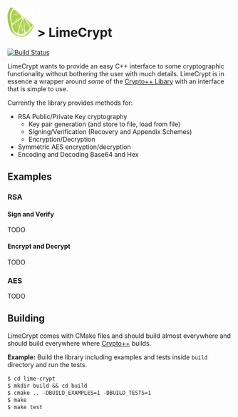 ![](lclogo.png) > LimeCrypt
=========
[![Build Status](https://travis-ci.org/jahnf/lime-crypt.svg?branch=master)](https://travis-ci.org/jahnf/lime-crypt)

LimeCrypt wants to provide an easy C++ interface to some cryptographic
functionality without bothering the user with much details. LimeCrypt 
is in essence a wrapper around _some_ of the [Crypto++ Libary][1] with 
an interface that is simple to use. 

Currently the library provides methods for:

* RSA Public/Private Key cryptography
    * Key pair generation (and store to file, load from file)
    * Signing/Verification (Recovery and Appendix Schemes)
    * Encryption/Decryption
* Symmetric AES encryption/decryption
* Encoding and Decoding Base64 and Hex

[1]: https://cryptopp.com/  "Crypto++ Library"

Examples
--------

### RSA 

#### Sign and Verify
TODO

#### Encrypt and Decrypt
TODO

### AES
TODO

Building
--------
LimeCrypt comes with CMake files and should build almost everywhere and
should build everywhere where [Crypto++][1] builds.

**Example:** Build the library including examples and tests inside `build` directory
and run the tests.
```
$ cd lime-crypt
$ mkdir build && cd build
$ cmake .. -DBUILD_EXAMPLES=1 -DBUILD_TESTS=1
$ make
$ make test
```

